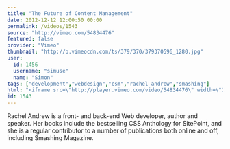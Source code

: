 ```yaml
---
title: "The Future of Content Management"
date: 2012-12-12 12:00:50 00:00
permalink: /videos/1543
source: "http://vimeo.com/54834476"
featured: false
provider: "Vimeo"
thumbnail: "http://b.vimeocdn.com/ts/379/370/379370596_1280.jpg"
user:
  id: 1456
  username: "simuse"
  name: "Simon"
tags: ["development","webdesign","csm","rachel andrew","smashing"]
html: "<iframe src=\"http://player.vimeo.com/video/54834476\" width=\"1280\" height=\"720\" frameborder=\"0\" webkitAllowFullScreen mozallowfullscreen allowFullScreen></iframe>"
id: 1543
---
```


Rachel Andrew is a front- and back-end Web developer, author and speaker. Her books include the bestselling CSS Anthology for SitePoint, and she is a regular contributor to a number of publications both online and off, including Smashing Magazine.